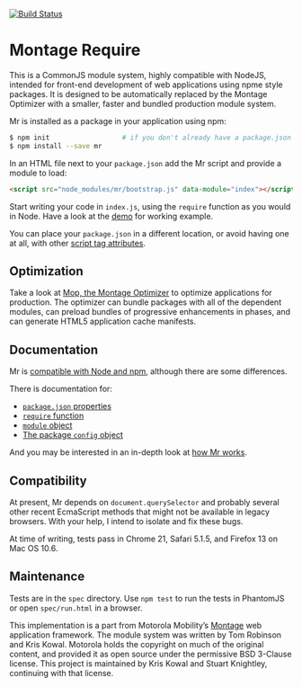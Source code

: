 [![Build Status](https://travis-ci.org/montagejs/mr.png?branch=master)](http://travis-ci.org/montagejs/mr)

Montage Require
===============

This is a CommonJS module system, highly compatible with NodeJS,
intended for front-end development of web applications using npme style
packages. It is designed to be automatically replaced by the Montage
Optimizer with a smaller, faster and bundled production module system.

Mr is installed as a package in your application using npm:

```bash
$ npm init                  # if you don't already have a package.json
$ npm install --save mr
```

In an HTML file next to your `package.json` add the Mr script and provide a
module to load:

```html
<script src="node_modules/mr/bootstrap.js" data-module="index"></script>
```

Start writing your code in `index.js`, using the `require` function as you
would in Node. Have a look at the [demo](https://github.com/montagejs/mr/tree/master/demo)
for working example.

You can place your `package.json` in a different location, or avoid having one
at all, with other [script tag attributes](https://github.com/montagejs/mr/tree/master/docs/Script-attribute.md).

## Optimization

Take a look at [Mop, the Montage Optimizer](https://github.com/montagejs/mop)
to optimize applications for production. The optimizer can bundle packages with
all of the dependent modules, can preload bundles of progressive enhancements
in phases, and can generate HTML5 application cache manifests.

## Documentation

Mr is [compatible with Node and npm](https://github.com/montagejs/mr/tree/master/docs/Node-compatability.md), although
there are some differences.

There is documentation for:

 - [`package.json` properties](https://github.com/montagejs/mr/tree/master/docs/Package-API.md)
 - [`require` function](https://github.com/montagejs/mr/tree/master/docs/Require-API.md)
 - [`module` object](https://github.com/montagejs/mr/tree/master/docs/Module-API.md)
 - [The package `config` object](https://github.com/montagejs/mr/tree/master/docs/Config-API.md)

And you may be interested in an in-depth look at [how Mr works](https://github.com/montagejs/mr/tree/master/docs/How-it-works.md).

## Compatibility

At present, Mr depends on `document.querySelector` and
probably several other recent EcmaScript methods that might not be
available in legacy browsers.  With your help, I intend to isolate and
fix these bugs.

At time of writing, tests pass in Chrome 21, Safari 5.1.5, and Firefox
13 on Mac OS 10.6.


## Maintenance

Tests are in the `spec` directory. Use `npm test` to run the tests in
PhantomJS or open `spec/run.html` in a browser.

This implementation is a part from Motorola Mobility’s [Montage][] web
application framework.  The module system was  written by Tom Robinson
and Kris Kowal.  Motorola holds the copyright on much of the original
content, and provided it as open source under the permissive BSD
3-Clause license.  This project is maintained by Kris Kowal and Stuart
Knightley, continuing with that license.

[Montage]: http://github.com/montage.js/montage

